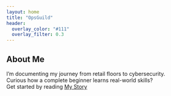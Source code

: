 ```yaml
---
layout: home
title: "OpsGuild"
header:
  overlay_color: "#111"
  overlay_filter: 0.3
---
```

## About Me
I’m documenting my journey from retail floors to cybersecurity.  
Curious how a complete beginner learns real-world skills?  
Get started by reading [My Story](/main/_posts/2025-08-30-my-story.md)


